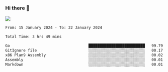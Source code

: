 ### Hi there 👋️

![](https://komarev.com/ghpvc/?username=Loner1024)

<!--START_SECTION:waka-->

```txt
From: 15 January 2024 - To: 22 January 2024

Total Time: 3 hrs 49 mins

Go                                   █████████████████████████   99.79 %
GitIgnore file                       ░░░░░░░░░░░░░░░░░░░░░░░░░   00.17 %
x86 Plan9 Assembly                   ░░░░░░░░░░░░░░░░░░░░░░░░░   00.02 %
Assembly                             ░░░░░░░░░░░░░░░░░░░░░░░░░   00.01 %
Markdown                             ░░░░░░░░░░░░░░░░░░░░░░░░░   00.01 %
```

<!--END_SECTION:waka-->



